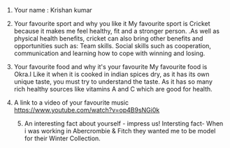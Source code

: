 1. Your name : Krishan kumar

2. Your favourite sport and why you like it
      My favourite sport is Cricket because it makes me feel healthy, fit and a stronger person. .As well as physical health benefits, cricket can also bring other benefits and opportunities such as: Team skills. Social skills such as cooperation, communication and learning how to cope with winning and losing.
 
3. Your favourite food and why it's your favourite
      My favourite food is Okra.I Like it when it is cooked in indian spices dry, as it has its own unique taste, you must try to understand the taste. As it has so many rich healthy sources like vitamins A and C which are good for health.

4. A link to a video of your favourite music
     https://www.youtube.com/watch?v=op4B9sNGi0k
  
   5. An interesting fact about yourself - impress us!
      Intersting fact- When i was working in Abercrombie & Fitch they wanted me to be model for their Winter Collection.


